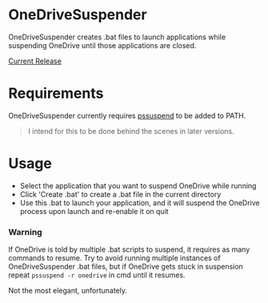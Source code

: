 # OneDriveSuspender
OneDriveSuspender creates .bat files to launch applications while suspending OneDrive until those applications are closed.

[Current Release](/releases/tag/v0.1)

# Requirements
OneDriveSuspender currently requires [pssuspend](https://learn.microsoft.com/en-gb/sysinternals/downloads/pssuspend) to be added to PATH. 
> I intend for this to be done behind the scenes in later versions.

# Usage
* Select the application that you want to suspend OneDrive while running
* Click 'Create .bat' to create a .bat file in the current directory
* Use this .bat to launch your application, and it will suspend the OneDrive process upon launch and re-enable it on quit

### Warning
If OneDrive is told by multiple .bat scripts to suspend, it requires as many commands to resume.
Try to avoid running multiple instances of OneDriveSuspender .bat files, but if OneDrive gets stuck in suspension repeat ``` pssuspend -r onedrive ``` in cmd until it resumes. 

Not the most elegant, unfortunately.
